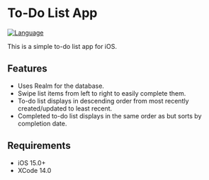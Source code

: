 # To-Do List App

[![Language](https://img.shields.io/badge/swift-5.2-orange.svg?style=for-the-badge&logo=none)](https://www.swift.org/)


This is a simple to-do list app for iOS. 

## Features

- Uses Realm for the database.
- Swipe list items from left to right to easily complete them.
- To-do list displays in descending order from most recently created/updated to least recent. 
- Completed to-do list displays in the same order as but sorts by completion date.

## Requirements

- iOS 15.0+ 
- XCode 14.0
